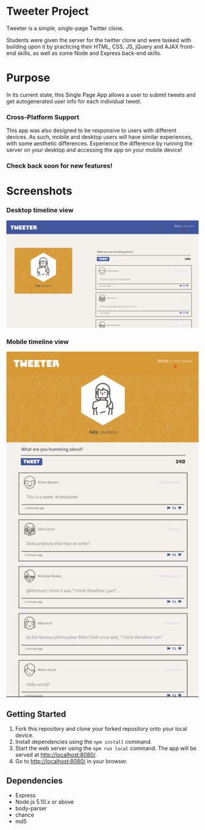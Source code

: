 # Tweeter Project

Tweeter is a simple, single-page Twitter clone.

Students were given the server for the twitter clone and were tasked with building upon it by practicing their HTML, CSS, JS, jQuery and AJAX front-end skills, as well as some Node and Express back-end skills.

# Purpose

In its current state, this Single Page App allows a user to submit tweets and get autogenerated user info for each individual tweet.

### Cross-Platform Support
This app was also designed to be responsive to users with different devices. As such, mobile and desktop users will have similar experiences, with some aesthetic differences. Experience the difference by running the server on your desktop and accessing the app on your mobile device!

### Check back soon for new features!

# Screenshots
### Desktop timeline view
!["Screenshot of main page with example tweets: Desktop view"](https://github.com/ocnerol/tweeter/blob/main/docs/desktop-example.png?raw=true)

### Mobile timeline view
!["Screenshot of main page with example tweets: Mobile view"](https://github.com/ocnerol/tweeter/blob/main/docs/mobile-phone-example.png?raw=true)

## Getting Started

1. Fork this repository and clone your forked repository onto your local device.
2. Install dependencies using the `npm install` command.
3. Start the web server using the `npm run local` command. The app will be served at <http://localhost:8080/>.
5. Go to <http://localhost:8080/> in your browser.

## Dependencies

- Express
- Node.js 5.10.x or above
- body-parser
- chance
- md5
